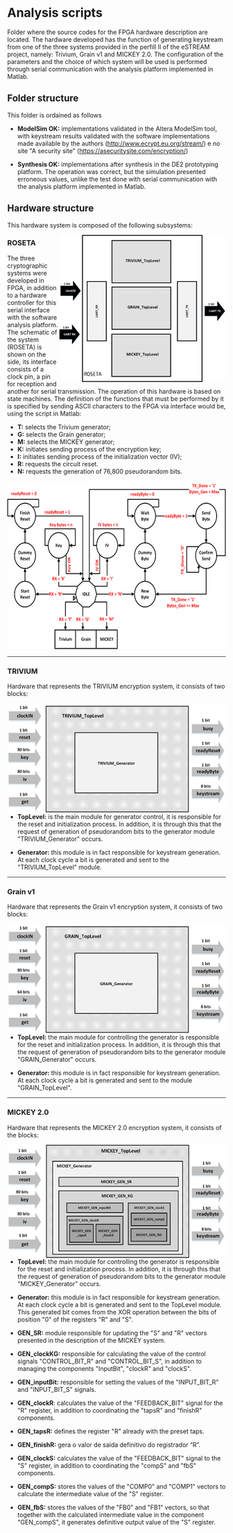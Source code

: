 # Analysis scripts

Folder where the source codes for the FPGA hardware description are located. The hardware developed has the function of generating keystream from one of the three systems provided in the perfill II of the eSTREAM project, namely: Trivium, Grain v1 and MICKEY 2.0.
The configuration of the parameters and the choice of which system will be used is performed through serial communication with the analysis platform implemented in Matlab.

## Folder structure

This folder is ordained as follows

* **ModelSim OK:** implementations validated in the Altera ModelSim tool, with keystream results validated with the software implementations made available by the authors (http://www.ecrypt.eu.org/stream/) e no site "A security site" (https://asecuritysite.com/encryption/)

* **Synthesis OK:** implementations after synthesis in the DE2 prototyping platform. The operation was correct, but the simulation presented erroneous values, unlike the test done with serial communication with the analysis platform implemented in Matlab.

## Hardware structure

This hardware system is composed of the following subsystems:

<img  align="right" width="385" height="338" title="ROSETA Hardware Schema." src="./ROSETA-HW/img/rosetaHW.png">

### **ROSETA** 

The three cryptographic systems were developed in FPGA, in addition to a hardware controller for this serial interface with the software analysis platform. The schematic of the system (ROSETA) is shown on the side, its interface consists of a clock pin, a pin for reception and another for serial transmission. The operation of this hardware is based on state machines. The definition of the functions that must be performed by it is specified by sending ASCII characters to the FPGA via interface would be, using the script in Matlab:

  - **T:** selects the Trivium generator;
  - **G:** selects the Grain generator;
  - **M:** selects the MICKEY generator;
  - **K:** initiates  sending process of the encryption key;
  - **I:** initiates sending process of the initialization vector (IV);
  - **R:** requests the circuit reset.
  - **N:** requests the generation of 76,800 pseudorandom bits.

<p align="center">
  <img width="610" height="386" title="ROSETA Finite State Machine." src="./ROSETA-HW/img/fsmRoseta.png">
</p>

---

### **TRIVIUM** 

Hardware that represents the TRIVIUM encryption system, it consists of two blocks: 

<img  align="right" width="520" height="252" title="ROSETA Hardware Schema." src="./ROSETA-HW/img/TRIVIUM.png">

- **TopLevel:** is the main module for generator control, it is responsible for the reset and initialization process. In addition, it is through this that the request of generation of pseudorandom bits to the generator module "TRIVIUM_Generator" occurs.

- **Generator:** this module is in fact responsible for keystream generation. At each clock cycle a bit is generated and sent to the "TRIVIUM_TopLevel" module.
  
---
  
### **Grain v1** 
 
Hardware that represents the Grain v1 encryption system, it consists of two blocks: 

<img  align="right" width="520" height="252" title="ROSETA Hardware Schema." src="./ROSETA-HW/img/GRAIN.png">

- **TopLevel:** the main module for controlling the generator is responsible for the reset and initialization process. In addition, it is through this that the request of generation of pseudorandom bits to the generator module "GRAIN_Generator" occurs.

- **Generator:** this module is in fact responsible for keystream generation. At each clock cycle a bit is generated and sent to the module "GRAIN_TopLevel".
  
---

### **MICKEY 2.0** 
 
Hardware that represents the MICKEY 2.0 encryption system, it consists of the blocks:

<img  align="right" width="521" height="260" title="ROSETA Hardware Schema." src="./ROSETA-HW/img/MICKEY.png">

- **TopLevel:** the main module for controlling the generator is responsible for the reset and initialization process. In addition, it is through this that the request of generation of pseudorandom bits to the generator module "MICKEY_Generator" occurs.

- **Generator:** this module is in fact responsible for keystream generation. At each clock cycle a bit is generated and sent to the TopLevel module. This generated bit comes from the XOR operation between the bits of position "0" of the registers "R" and "S".

- **GEN_SR:** module responsible for updating the "S" and "R" vectors presented in the description of the MICKEY system.

- **GEN_clockKG:** responsible for calculating the value of the control signals "CONTROL_BIT_R" and "CONTROL_BIT_S", in addition to managing the components "InputBit", "clockR" and "clockS".

- **GEN_inputBit:** responsible for setting the values of the "INPUT_BIT_R" and "INPUT_BIT_S" signals.

- **GEN_clockR**: calculates the value of the "FEEDBACK_BIT" signal for the "R" register, in addition to coordinating the "tapsR" and "finishR" components.

- **GEN_tapsR:** defines the register "R" already with the preset taps.

- **GEN_finishR:** gera o valor de saída definitivo do registrador “R”.

- **GEN_clockS:** calculates the value of the "FEEDBACK_BIT" signal to the "S" register, in addition to coordinating the "compS" and "fbS" components.

- **GEN_compS:** stores the values of the "COMP0" and "COMP1" vectors to calculate the intermediate value of the "S" register.

- **GEN_fbS:** stores the values of the "FB0" and "FB1" vectors, so that together with the calculated intermediate value in the component "GEN_compS", it generates definitive output value of the "S" register.
